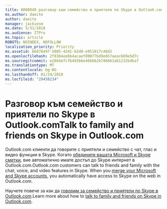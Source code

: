 ```yaml
---
title: 8000049 разговор към семейство и приятели по Skype в Outlook.com
ms.author: daeite
author: daeite
manager: jackiesm
ms.date: 5/31/2018
ms.audience: ITPro
ms.topic: article
ROBOTS: NOINDEX, NOFOLLOW
localization_priority: Priority
ms.assetid: b6878497-5885-4241-b2d0-e951817c48d2
ms.openlocfilehash: 2f8384ee6b4acaef89077bd9e657aeac669e5d7c
ms.sourcegitcommit: e2864efcfb493b6e46b662b746661a61232bdba7
ms.translationtype: MT
ms.contentlocale: bg-BG
ms.lasthandoff: 01/24/2019
ms.locfileid: "29458234"
---
```

# <a name="talk-to-family-and-friends-on-skype-in-outlookcom"></a><span data-ttu-id="53cce-102">Разговор към семейство и приятели по Skype в Outlook.com</span><span class="sxs-lookup"><span data-stu-id="53cce-102">Talk to family and friends on Skype in Outlook.com</span></span>

<span data-ttu-id="53cce-p101">Outlook.com клиенти да говорите с приятели и семейство с чат, глас и видео функции в Skype. Когато [обедините вашата Microsoft и Skype сметки](https://go.microsoft.com/fwlink/p/?linkid=2001101&amp;clcid=0x409), вие автоматично имате достъп до Skype интернет в Outlook.com.</span><span class="sxs-lookup"><span data-stu-id="53cce-p101">Outlook.com customers can talk to friends and family with the chat, voice, and video features in Skype. When you [merge your Microsoft and Skype accounts](https://go.microsoft.com/fwlink/p/?linkid=2001101&amp;clcid=0x409), you automatically have access to Skype on the web in Outlook.com.</span></span>
  
<span data-ttu-id="53cce-105">Научете повече за как да [говорим за семейство и приятели по Skype в Outlook.com](https://go.microsoft.com/fwlink/p/?linkid=2001407&amp;clcid=0x409).</span><span class="sxs-lookup"><span data-stu-id="53cce-105">Learn more about how to [talk to family and friends on Skype in Outlook.com](https://go.microsoft.com/fwlink/p/?linkid=2001407&amp;clcid=0x409).</span></span>
  

